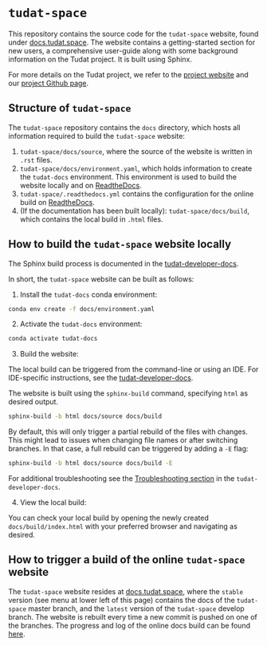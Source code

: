 # ``tudat-space``

This repository contains the source code for the `tudat-space` website, found under [docs.tudat.space](https://docs.tudat.space/). The website contains a getting-started section for new users, a comprehensive user-guide along with some background information on the Tudat project. It is built using Sphinx.

For more details on the Tudat project, we refer to the [project website](https://docs.tudat.space/en/latest/) and our [project Github page](https://github.com/tudat-team).

## Structure of `tudat-space`

The `tudat-space` repository contains the `docs` directory, which hosts all information required to build the `tudat-space` website:
1. `tudat-space/docs/source`, where the source of the website is written in `.rst` files.
2. `tudat-space/docs/environment.yaml`, which holds information to create the `tudat-docs` environment. This environment is used to build the website locally and on [ReadtheDocs](https://readthedocs.org/projects/tudat-space/).
3. `tudat-space/.readthedocs.yml` contains the configuration for the online build on [ReadtheDocs](https://readthedocs.org/projects/tudat-space/).
4. (If the documentation has been built locally): `tudat-space/docs/build`, which contains the local build in `.html` files.
   

## How to build the `tudat-space` website locally 

The Sphinx build process is documented in the [tudat-developer-docs](https://tudat-developer.readthedocs.io/en/latest/primer/docs/sphinx.html).

In short, the `tudat-space` website can be built as follows:

1. Install the `tudat-docs` conda environment:

```bash
conda env create -f docs/environment.yaml
```

2. Activate the `tudat-docs` environment:

```bash
conda activate tudat-docs
```

3. Build the website:

The local build can be triggered from the command-line or using an IDE. For IDE-specific instructions, see the [tudat-developer-docs](https://tudat-developer.readthedocs.io/en/latest/primer/docs/sphinx.html#compiling-documentation-in-pycharm).

The website is built using the `sphinx-build` command, specifying `html` as desired output.

```bash
sphinx-build -b html docs/source docs/build
```

By default, this will only trigger a partial rebuild of the files with changes.
This might lead to issues when changing file names or after switching branches.
In that case, a full rebuild can be triggered by adding a `-E` flag:

```bash
sphinx-build -b html docs/source docs/build -E
```

For additional troubleshooting see the [Troubleshooting section](https://tudat-developer.readthedocs.io/en/latest/primer/docs/sphinx.html#troubleshooting) in the `tudat-developer-docs`.

4. View the local build:

You can check your local build by opening the newly created `docs/build/index.html` with your preferred browser and navigating as desired.

## How to trigger a build of the online `tudat-space` website

The `tudat-space` website resides at [docs.tudat.space](https://docs.tudat.space/), where the ``stable`` version (see menu at lower left of this page) contains the docs of the `tudat-space` master branch, and the ``latest`` version of the `tudat-space` develop branch.
The website is rebuilt every time a new commit is pushed on one of the branches.
The progress and log of the online docs build can be found [here](https://readthedocs.org/projects/tudat-space/).